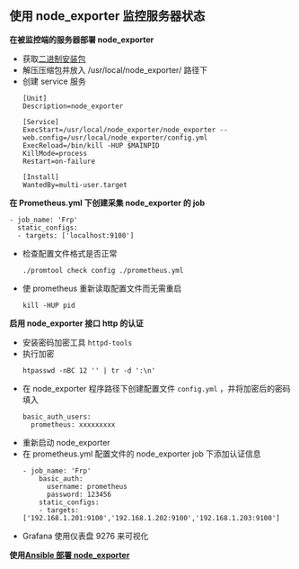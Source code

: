 ## 使用 node_exporter 监控服务器状态

__在被监控端的服务器部署 node_exporter__
- 获取[二进制安装包](https://github.com/prometheus/node_exporter/releases/download/v1.0.1/node_exporter-1.0.1.linux-amd64.tar.gz)
- 解压压缩包并放入 /usr/local/node_exporter/ 路径下
- 创建 service 服务
    ```
    [Unit]
    Description=node_exporter

    [Service]
    ExecStart=/usr/local/node_exporter/node_exporter --web.config=/usr/local/node_exporter/config.yml
    ExecReload=/bin/kill -HUP $MAINPID
    KillMode=process
    Restart=on-failure

    [Install]
    WantedBy=multi-user.target
    ```

__在 Prometheus.yml 下创建采集 node_exporter 的 job__
```
- job_name: 'Frp'
  static_configs:
  - targets: ['localhost:9100']
```
- 检查配置文件格式是否正常
    ```
    ./promtool check config ./prometheus.yml
    ```
- 使 prometheus 重新读取配置文件而无需重启
    ```
    kill -HUP pid
    ```

__启用 node_exporter 接口 http 的认证__
- 安装密码加密工具 `httpd-tools`
- 执行加密
    ```
    htpasswd -nBC 12 '' | tr -d ':\n'
    ```
- 在 node_exporter 程序路径下创建配置文件 `config.yml` ，并将加密后的密码填入
    ```
    basic_auth_users:
      prometheus: xxxxxxxxx
    ```
- 重新启动 node_exporter
- 在 prometheus.yml 配置文件的 node_exporter job 下添加认证信息
    ```
    - job_name: 'Frp'
        basic_auth:
          username: prometheus
          password: 123456
        static_configs:
        - targets: ['192.168.1.201:9100','192.168.1.202:9100','192.168.1.203:9100']
    ```
- Grafana 使用仪表盘 9276 来可视化

__使用[Ansible 部署 node_exporter]()__